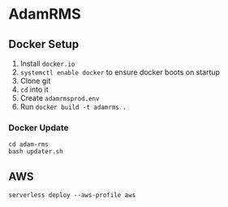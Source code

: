 # AdamRMS


## Docker Setup

1. Install `docker.io`
1. `systemctl enable docker` to ensure docker boots on startup
1. Clone git
1. `cd` into it
1. Create `adamrmsprod.env` 
1. Run `docker build -t adamrms .`

### Docker Update

```
cd adam-rms
bash updater.sh
```

## AWS 

`serverless deploy --aws-profile aws`